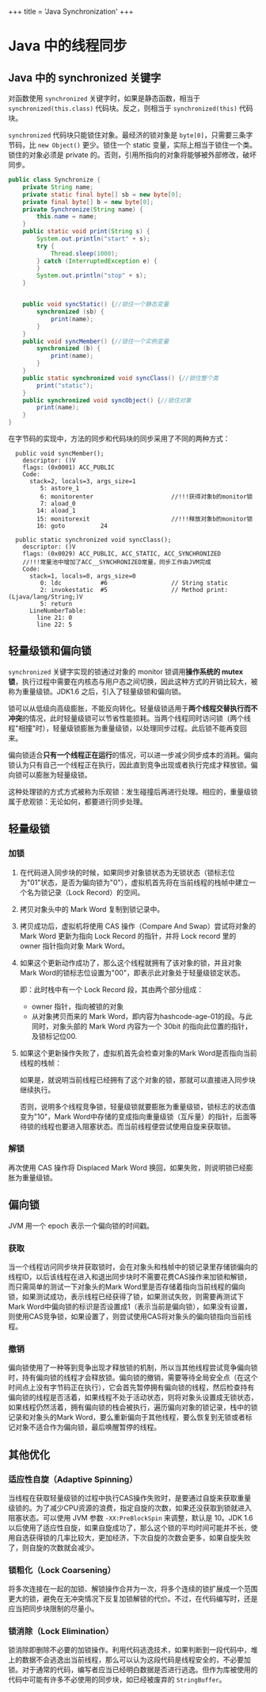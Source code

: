 +++
title = 'Java Synchronization'
+++

# Java 中的线程同步

## Java 中的 synchronized 关键字

对函数使用 `synchronized` 关键字时，如果是静态函数，相当于 `synchronized(this.class)` 代码块。反之，则相当于 `synchronized(this)` 代码块。

`synchronized` 代码块只能锁住对象。最经济的锁对象是 `byte[0]`，只需要三条字节码，比 `new Object()` 更少。锁住一个 static 变量，实际上相当于锁住一个类。锁住的对象必须是 private 的。否则，引用所指向的对象将能够被外部修改，破坏同步。

``` java
public class Synchronize {
    private String name;
    private static final byte[] sb = new byte[0];
    private final byte[] b = new byte[0];
    private Synchronize(String name) {
        this.name = name;
    }
    public static void print(String s) {
        System.out.println("start" + s);
        try {
            Thread.sleep(1000);
        } catch (InterruptedException e) {
        }
        System.out.println("stop" + s);
    }


    public void syncStatic() {//锁住一个静态变量
        synchronized (sb) {
            print(name);
        }
    }
    public void syncMember() {//锁住一个实例变量
        synchronized (b) {
            print(name);
        }
    }
    public static synchronized void syncClass() {//锁住整个类
        print("static");
    }
    public synchronized void syncObject() {//锁住对象
        print(name);
    }
}
```

在字节码的实现中，方法的同步和代码块的同步采用了不同的两种方式：

``` bytecode
  public void syncMember();
    descriptor: ()V
    flags: (0x0001) ACC_PUBLIC
    Code:
      stack=2, locals=3, args_size=1
         5: astore_1
         6: monitorenter                      //!!!获得对象b的monitor锁
         7: aload_0
        14: aload_1
        15: monitorexit                       //!!!释放对象b的monitor锁
        16: goto          24

  public static synchronized void syncClass();
    descriptor: ()V
    flags: (0x0029) ACC_PUBLIC, ACC_STATIC, ACC_SYNCHRONIZED
    //!!!常量池中增加了ACC__SYNCHRONIZED常量，同步工作由JVM完成
    Code:
      stack=1, locals=0, args_size=0
         0: ldc           #6                  // String static
         2: invokestatic  #5                  // Method print:(Ljava/lang/String;)V
         5: return
      LineNumberTable:
        line 21: 0
        line 22: 5
```

## 轻量级锁和偏向锁

`synchronized` 关键字实现的锁通过对象的 monitor 锁调用**操作系统的 mutex 锁**，执行过程中需要在内核态与用户态之间切换，因此这种方式的开销比较大，被称为重量级锁。JDK1.6 之后，引入了轻量级锁和偏向锁。

锁可以从低级向高级膨胀，不能反向转化。轻量级锁适用于**两个线程交替执行而不冲突**的情况，此时轻量级锁可以节省性能损耗。当两个线程同时访问锁（两个线程"相撞"时），轻量级锁膨胀为重量级锁，以处理同步过程。此后锁不能再变回来。

偏向锁适合**只有一个线程正在运行**的情况，可以进一步减少同步成本的消耗。偏向锁认为只有自己一个线程正在执行，因此直到竞争出现或者执行完成才释放锁。偏向锁可以膨胀为轻量级锁。

这种处理锁的方式方式被称为乐观锁：发生碰撞后再进行处理。相应的，重量级锁属于悲观锁：无论如何，都要进行同步处理。

## 轻量级锁

### 加锁

1.  在代码进入同步块的时候，如果同步对象锁状态为无锁状态（锁标志位为"01"状态，是否为偏向锁为"0"），虚拟机首先将在当前线程的栈帧中建立一个名为锁记录（Lock Record）的空间。

2.  拷贝对象头中的 Mark Word 复制到锁记录中。

3.  拷贝成功后，虚拟机将使用 CAS 操作（Compare And Swap）尝试将对象的 Mark Word 更新为指向 Lock Record 的指针，并将 Lock record 里的 owner 指针指向对象 Mark Word。

4.  如果这个更新动作成功了，那么这个线程就拥有了该对象的锁，并且对象Mark Word的锁标志位设置为"00"，即表示此对象处于轻量级锁定状态。

    即：此时栈中有一个 Lock Record 段，其由两个部分组成：

    -   owner 指针，指向被锁的对象
    -   从对象拷贝而来的 Mark Word，即内容为hashcode-age-01的段。与此同时，对象头部的 Mark Word 内容为一个 30bit 的指向此位置的指针，及锁标记位00.

5.  如果这个更新操作失败了，虚拟机首先会检查对象的Mark Word是否指向当前线程的栈帧：

    如果是，就说明当前线程已经拥有了这个对象的锁，那就可以直接进入同步块继续执行。

    否则，说明多个线程竞争锁，轻量级锁就要膨胀为重量级锁，锁标志的状态值变为"10"，Mark Word中存储的变成指向重量级锁（互斥量）的指针，后面等待锁的线程也要进入阻塞状态。而当前线程便尝试使用自旋来获取锁。

### 解锁

再次使用 CAS 操作将 Displaced Mark Word 换回，如果失败，则说明锁已经膨胀为重量级锁。

## 偏向锁

JVM 用一个 epoch 表示一个偏向锁的时间戳。

### 获取

当一个线程访问同步块并获取锁时，会在对象头和栈帧中的锁记录里存储锁偏向的线程ID，以后该线程在进入和退出同步块时不需要花费CAS操作来加锁和解锁，而只需简单的测试一下对象头的Mark Word里是否存储着指向当前线程的偏向锁，如果测试成功，表示线程已经获得了锁，如果测试失败，则需要再测试下Mark Word中偏向锁的标识是否设置成1（表示当前是偏向锁），如果没有设置，则使用CAS竞争锁，如果设置了，则尝试使用CAS将对象头的偏向锁指向当前线程。

### 撤销

偏向锁使用了一种等到竞争出现才释放锁的机制，所以当其他线程尝试竞争偏向锁时，持有偏向锁的线程才会释放锁。偏向锁的撤销，需要等待全局安全点（在这个时间点上没有字节码正在执行），它会首先暂停拥有偏向锁的线程，然后检查持有偏向锁的线程是否活着，如果线程不处于活动状态，则将对象头设置成无锁状态，如果线程仍然活着，拥有偏向锁的栈会被执行，遍历偏向对象的锁记录，栈中的锁记录和对象头的Mark Word，要么重新偏向于其他线程，要么恢复到无锁或者标记对象不适合作为偏向锁，最后唤醒暂停的线程。

## 其他优化

### 适应性自旋（Adaptive Spinning）

当线程在获取轻量级锁的过程中执行CAS操作失败时，是要通过自旋来获取重量级锁的。为了减少CPU资源的浪费，指定自旋的次数，如果还没获取到锁就进入阻塞状态。可以使用 JVM 参数 `-XX:PreBlockSpin` 来调整，默认是 10。JDK 1.6 以后使用了适应性自旋，如果自旋成功了，那么这个锁的平均时间可能并不长，使用自选获得锁的几率比较大，更加经济，下次自旋的次数会更多，如果自旋失败了，则自旋的次数就会减少。

### 锁粗化（Lock Coarsening）

将多次连接在一起的加锁、解锁操作合并为一次，将多个连续的锁扩展成一个范围更大的锁，避免在无冲突情况下反复加锁解锁的代价。不过，在代码编写时，还是应当把同步块限制的尽量小。

### 锁消除（Lock Elimination）

锁消除即删除不必要的加锁操作。利用代码逃逸技术，如果判断到一段代码中，堆上的数据不会逃逸出当前线程，那么可以认为这段代码是线程安全的，不必要加锁。对于通常的代码，编写者应当已经明白数据是否进行逃逸。但作为库被使用的代码中可能有许多不必使用的同步块，如已经被废弃的 `StringBuffer`。

